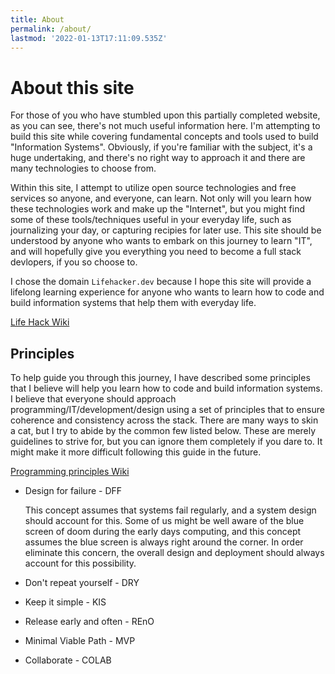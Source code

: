 ```yaml
---
title: About
permalink: /about/
lastmod: '2022-01-13T17:11:09.535Z'
---
```


# About this site

For those of you who have stumbled upon this partially completed website, as you can see, there's not much useful information here. I'm attempting to build this site while covering fundamental concepts and tools used to build "Information Systems". Obviously, if you're familiar with the subject, it's a huge undertaking, and there's no right way to approach it and there are many technologies to choose from.

Within this site, I attempt to utilize open source technologies and free services so anyone, and everyone, can learn. Not only will you learn how these technologies work and make up the "Internet", but you might find some of these tools/techniques useful in your everyday life, such as journalizing your day, or capturing recipies for later use. This site should be understood by anyone who wants to embark on this journey to learn "IT", and will hopefully give you everything you need to become a full stack devlopers, if you so choose to.

I chose the domain `Lifehacker.dev` because I hope this site will provide a lifelong learning experience for anyone who wants to learn how to code and build information systems that help them with everyday life.

[Life Hack Wiki](https://en.wikipedia.org/wiki/Life_hack) 

## Principles

To help guide you through this journey, I have described some principles that I believe will help you learn how to code and build information systems.
I believe that everyone should approach programming/IT/development/design using a set of principles that to ensure coherence and consistency across the stack. There are many ways to skin a cat, but I try to abide by the common few listed below. These are merely guidelines to strive for, but you can ignore them completely if you dare to. It might make it more difficult following this guide in the future.

[Programming principles Wiki](https://en.wikipedia.org/wiki/Category:Programming_principles)

- Design for failure - DFF

  This concept assumes that systems fail regularly, and a system design should account for this. Some of us might be well aware of the blue screen of doom during the early days computing, and this concept assumes the blue screen is always right around the corner. In order eliminate this concern, the overall design and deployment should always account for this possibility.

- Don't repeat yourself - DRY
- Keep it simple - KIS
- Release early and often - REnO
- Minimal Viable Path - MVP
- Collaborate - COLAB
